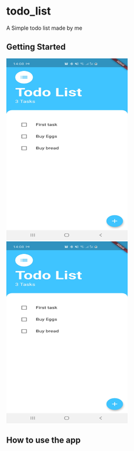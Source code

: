 # todo_list

A Simple todo list made by me

## Getting Started

<img src="./TodoList_output/ss1.jpg" width="320" height="480" />
<img src="./TodoList_output/ss1.jpg" width="320" height="480" />


## How to use the app
